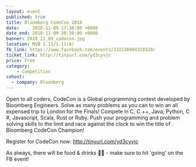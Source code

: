 ```yaml
---
layout: event
published: true
title: Bloomberg CodeCon 2018
date:     2018-11-09 17:30:00 +0000
date_end: 2018-11-09 20:30:00 +0000
banner: 2018_11_09_codecon.jpg
location: MVB 1.11/1.11(A)
fb_link: https://www.facebook.com/events/331538004319329/
ticket_link: http://tinyurl.com/yd3cyvjc
price: Free
category:
    - Competition
cohost:
  - company: Bloomberg
---
```


Open to all coders, CodeCon is a Global programming contest developed by
Bloomberg Engineers. Solve as many problems as you can to win an all expensed
trip to London for the Finals! Compete in C, C ++, Java, Python, C #, Javascript,
Scala, Rust or Ruby. Push your programming and problem solving skills to the limit
and race against the clock to win the title of Bloomberg CodeCon Champion!

Register for CodeCon now:
http://tinyurl.com/yd3cyvjc

As always, there will be food & drinks 🍕🥙 - make sure to hit 'going' on the FB event!
